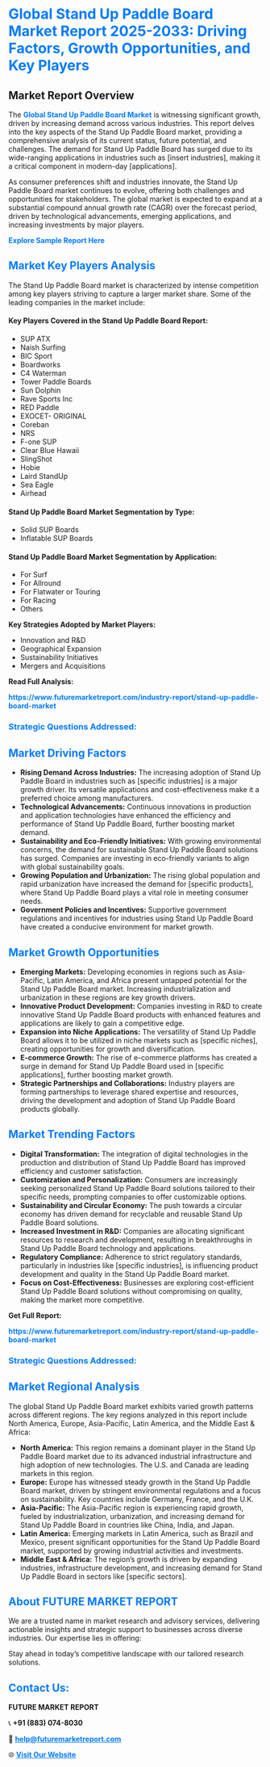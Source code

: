 <h1 style="color: #007BFF;">Global Stand Up Paddle Board Market Report 2025-2033: Driving Factors, Growth Opportunities, and Key Players</h1>

<section id="overview">
<h2>Market Report Overview</h2>
<p>The <a href="https://www.futuremarketreport.com/industry-report/stand-up-paddle-board-market" style="color: #007BFF; text-decoration: none;"><strong>Global Stand Up Paddle Board Market</strong></a> is witnessing significant growth, driven by increasing demand across various industries. This report delves into the key aspects of the Stand Up Paddle Board market, providing a comprehensive analysis of its current status, future potential, and challenges. The demand for Stand Up Paddle Board has surged due to its wide-ranging applications in industries such as [insert industries], making it a critical component in modern-day [applications].</p>
<p>As consumer preferences shift and industries innovate, the Stand Up Paddle Board market continues to evolve, offering both challenges and opportunities for stakeholders. The global market is expected to expand at a substantial compound annual growth rate (CAGR) over the forecast period, driven by technological advancements, emerging applications, and increasing investments by major players.</p>
</section>

<section id="overview">
<p><a href="https://www.futuremarketreport.com/request-sample/reportId=110063" style="color: #007BFF; text-decoration: none;"><strong>Explore Sample Report Here</strong></a></p>
</section>

<section id="key-players">
<h2 style="color: #007BFF;">Market Key Players Analysis</h2>
<p>The Stand Up Paddle Board market is characterized by intense competition among key players striving to capture a larger market share. Some of the leading companies in the market include:</p>
<h4>Key Players Covered in the Stand Up Paddle Board Report:</h4>
<ul><li>SUP ATX</li><li>Naish Surfing</li><li>BIC Sport</li><li>Boardworks</li><li>C4 Waterman</li><li>Tower Paddle Boards</li><li>Sun Dolphin</li><li>Rave Sports Inc</li><li>RED Paddle</li><li>EXOCET- ORIGINAL</li><li>Coreban</li><li>NRS</li><li>F-one SUP</li><li>Clear Blue Hawaii</li><li>SlingShot</li><li>Hobie</li><li>Laird StandUp</li><li>Sea Eagle</li><li>Airhead</li></ul>
<h4>Stand Up Paddle Board Market Segmentation by Type:</h4>
<ul><li>Solid SUP Boards</li><li>Inflatable SUP Boards</li></ul>

<h4>Stand Up Paddle Board Market Segmentation by Application:</h4>
<ul><li>For Surf</li><li>For Allround</li><li>For Flatwater or Touring</li><li>For Racing</li><li>Others</li></ul>
<p><strong>Key Strategies Adopted by Market Players:</strong></p>
<ul>
<li>Innovation and R&D</li>
<li>Geographical Expansion</li>
<li>Sustainability Initiatives</li>
<li>Mergers and Acquisitions</li>
</ul>
</section>

<section>
<p><strong>Read Full Analysis: </strong></p><a href="https://www.futuremarketreport.com/industry-report/stand-up-paddle-board-market" style="color: #007BFF; text-decoration: none;"><strong>https://www.futuremarketreport.com/industry-report/stand-up-paddle-board-market</strong></a>
<h3 style="color: #007BFF;">Strategic Questions Addressed:</h3>
</section>

<section id="driving-factors">
<h2 style="color: #007BFF;">Market Driving Factors</h2>
<ul>
<li><strong>Rising Demand Across Industries:</strong> The increasing adoption of Stand Up Paddle Board in industries such as [specific industries] is a major growth driver. Its versatile applications and cost-effectiveness make it a preferred choice among manufacturers.</li>
<li><strong>Technological Advancements:</strong> Continuous innovations in production and application technologies have enhanced the efficiency and performance of Stand Up Paddle Board, further boosting market demand.</li>
<li><strong>Sustainability and Eco-Friendly Initiatives:</strong> With growing environmental concerns, the demand for sustainable Stand Up Paddle Board solutions has surged. Companies are investing in eco-friendly variants to align with global sustainability goals.</li>
<li><strong>Growing Population and Urbanization:</strong> The rising global population and rapid urbanization have increased the demand for [specific products], where Stand Up Paddle Board plays a vital role in meeting consumer needs.</li>
<li><strong>Government Policies and Incentives:</strong> Supportive government regulations and incentives for industries using Stand Up Paddle Board have created a conducive environment for market growth.</li>
</ul>
</section>

<section id="growth-opportunities">
<h2 style="color: #007BFF;">Market Growth Opportunities</h2>
<ul>
<li><strong>Emerging Markets:</strong> Developing economies in regions such as Asia-Pacific, Latin America, and Africa present untapped potential for the Stand Up Paddle Board market. Increasing industrialization and urbanization in these regions are key growth drivers.</li>
<li><strong>Innovative Product Development:</strong> Companies investing in R&D to create innovative Stand Up Paddle Board products with enhanced features and applications are likely to gain a competitive edge.</li>
<li><strong>Expansion into Niche Applications:</strong> The versatility of Stand Up Paddle Board allows it to be utilized in niche markets such as [specific niches], creating opportunities for growth and diversification.</li>
<li><strong>E-commerce Growth:</strong> The rise of e-commerce platforms has created a surge in demand for Stand Up Paddle Board used in [specific applications], further boosting market growth.</li>
<li><strong>Strategic Partnerships and Collaborations:</strong> Industry players are forming partnerships to leverage shared expertise and resources, driving the development and adoption of Stand Up Paddle Board products globally.</li>
</ul>
</section>

<section id="trending-factors">
<h2 style="color: #007BFF;">Market Trending Factors</h2>
<ul>
<li><strong>Digital Transformation:</strong> The integration of digital technologies in the production and distribution of Stand Up Paddle Board has improved efficiency and customer satisfaction.</li>
<li><strong>Customization and Personalization:</strong> Consumers are increasingly seeking personalized Stand Up Paddle Board solutions tailored to their specific needs, prompting companies to offer customizable options.</li>
<li><strong>Sustainability and Circular Economy:</strong> The push towards a circular economy has driven demand for recyclable and reusable Stand Up Paddle Board solutions.</li>
<li><strong>Increased Investment in R&D:</strong> Companies are allocating significant resources to research and development, resulting in breakthroughs in Stand Up Paddle Board technology and applications.</li>
<li><strong>Regulatory Compliance:</strong> Adherence to strict regulatory standards, particularly in industries like [specific industries], is influencing product development and quality in the Stand Up Paddle Board market.</li>
<li><strong>Focus on Cost-Effectiveness:</strong> Businesses are exploring cost-efficient Stand Up Paddle Board solutions without compromising on quality, making the market more competitive.</li>
</ul>
</section>

<section>
<p><strong>Get Full Report: </strong></p><a href="https://www.futuremarketreport.com/industry-report/stand-up-paddle-board-market" style="color: #007BFF; text-decoration: none;"><strong>https://www.futuremarketreport.com/industry-report/stand-up-paddle-board-market</strong></a>
<h3 style="color: #007BFF;">Strategic Questions Addressed:</h3>
</section>


<section id="regional-analysis">
<h2 style="color: #007BFF;">Market Regional Analysis</h2>
<p>The global Stand Up Paddle Board market exhibits varied growth patterns across different regions. The key regions analyzed in this report include North America, Europe, Asia-Pacific, Latin America, and the Middle East & Africa:</p>
<ul>
<li><strong>North America:</strong> This region remains a dominant player in the Stand Up Paddle Board market due to its advanced industrial infrastructure and high adoption of new technologies. The U.S. and Canada are leading markets in this region.</li>
<li><strong>Europe:</strong> Europe has witnessed steady growth in the Stand Up Paddle Board market, driven by stringent environmental regulations and a focus on sustainability. Key countries include Germany, France, and the U.K.</li>
<li><strong>Asia-Pacific:</strong> The Asia-Pacific region is experiencing rapid growth, fueled by industrialization, urbanization, and increasing demand for Stand Up Paddle Board in countries like China, India, and Japan.</li>
<li><strong>Latin America:</strong> Emerging markets in Latin America, such as Brazil and Mexico, present significant opportunities for the Stand Up Paddle Board market, supported by growing industrial activities and investments.</li>
<li><strong>Middle East & Africa:</strong> The region’s growth is driven by expanding industries, infrastructure development, and increasing demand for Stand Up Paddle Board in sectors like [specific sectors].</li>
</ul>
</section>

<footer>
<h2 style="color: #007BFF;">About FUTURE MARKET REPORT</h2>
<p>We are a trusted name in market research and advisory services, delivering actionable insights and strategic support to businesses across diverse industries. Our expertise lies in offering:</p>

<p>Stay ahead in today’s competitive landscape with our tailored research solutions.</p>

<h2 style="color: #007BFF;">Contact Us:</h2>
<p><strong>FUTURE MARKET REPORT</strong></p>
<p>📞 <strong>+91 (883) 074-8030</strong></p>
<p>📧 <strong><a href="mailto:help@futuremarketreport.com" style="color: #007BFF;">help@futuremarketreport.com</a></strong></p>
<p>🌐 <strong><a href="https://www.futuremarketreport.com/" style="color: #007BFF;">Visit Our Website</a></strong></p>
</footer>